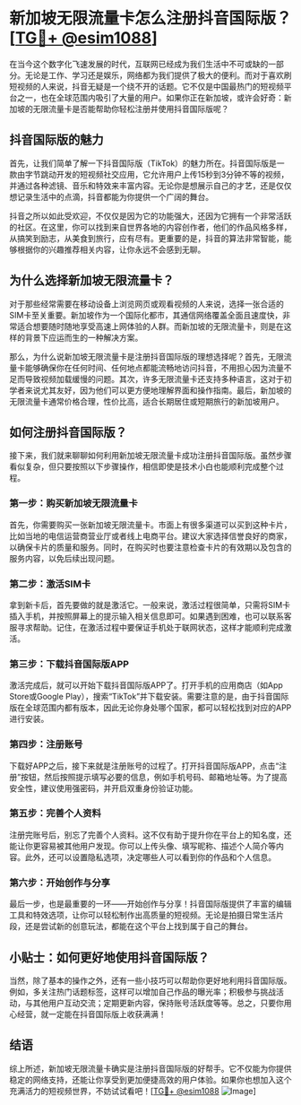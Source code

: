 # 新加坡无限流量卡怎么注册抖音国际版？[[TG💪+ @esim1088](https://t.me/s/esim1088)]

在当今这个数字化飞速发展的时代，互联网已经成为我们生活中不可或缺的一部分。无论是工作、学习还是娱乐，网络都为我们提供了极大的便利。而对于喜欢刷短视频的人来说，抖音无疑是一个绕不开的话题。它不仅是中国最热门的短视频平台之一，也在全球范围内吸引了大量的用户。如果你正在新加坡，或许会好奇：新加坡的无限流量卡是否能帮助你轻松注册并使用抖音国际版呢？

## 抖音国际版的魅力

首先，让我们简单了解一下抖音国际版（TikTok）的魅力所在。抖音国际版是一款由字节跳动开发的短视频社交应用，它允许用户上传15秒到3分钟不等的视频，并通过各种滤镜、音乐和特效来丰富内容。无论你是想展示自己的才艺，还是仅仅想记录生活中的点滴，抖音都能为你提供一个广阔的舞台。

抖音之所以如此受欢迎，不仅仅是因为它的功能强大，还因为它拥有一个非常活跃的社区。在这里，你可以找到来自世界各地的内容创作者，他们的作品风格多样，从搞笑到励志，从美食到旅行，应有尽有。更重要的是，抖音的算法非常智能，能够根据你的兴趣推荐相关内容，让你永远不会感到无聊。

## 为什么选择新加坡无限流量卡？

对于那些经常需要在移动设备上浏览网页或观看视频的人来说，选择一张合适的SIM卡至关重要。新加坡作为一个国际化都市，其通信网络覆盖全面且速度快，非常适合想要随时随地享受高速上网体验的人群。而新加坡的无限流量卡，则是在这样的背景下应运而生的一种解决方案。

那么，为什么说新加坡无限流量卡是注册抖音国际版的理想选择呢？首先，无限流量卡能够确保你在任何时间、任何地点都能流畅地访问抖音，不用担心因为流量不足而导致视频加载缓慢的问题。其次，许多无限流量卡还支持多种语言，这对于初学者来说尤其友好，因为他们可以更方便地理解界面和操作指南。最后，新加坡的无限流量卡通常价格合理，性价比高，适合长期居住或短期旅行的新加坡用户。

## 如何注册抖音国际版？

接下来，我们就来聊聊如何利用新加坡无限流量卡成功注册抖音国际版。虽然步骤看似复杂，但只要按照以下步骤操作，相信即使是技术小白也能顺利完成整个过程。

### 第一步：购买新加坡无限流量卡

首先，你需要购买一张新加坡无限流量卡。市面上有很多渠道可以买到这种卡片，比如当地的电信运营商营业厅或者线上电商平台。建议大家选择信誉良好的商家，以确保卡片的质量和服务。同时，在购买时也要注意检查卡片的有效期以及包含的服务内容，以免后续出现问题。

### 第二步：激活SIM卡

拿到新卡后，首先要做的就是激活它。一般来说，激活过程很简单，只需将SIM卡插入手机，并按照屏幕上的提示输入相关信息即可。如果遇到困难，也可以联系客服寻求帮助。记住，在激活过程中要保证手机处于联网状态，这样才能顺利完成激活。

### 第三步：下载抖音国际版APP

激活完成后，就可以开始下载抖音国际版APP了。打开手机的应用商店（如App Store或Google Play），搜索“TikTok”并下载安装。需要注意的是，由于抖音国际版在全球范围内都有版本，因此无论你身处哪个国家，都可以轻松找到对应的APP进行安装。

### 第四步：注册账号

下载好APP之后，接下来就是注册账号的过程了。打开抖音国际版APP，点击“注册”按钮，然后按照提示填写必要的信息，例如手机号码、邮箱地址等。为了提高安全性，建议使用强密码，并开启双重身份验证功能。

### 第五步：完善个人资料

注册完账号后，别忘了完善个人资料。这不仅有助于提升你在平台上的知名度，还能让你更容易被其他用户发现。你可以上传头像、填写昵称、描述个人简介等内容。此外，还可以设置隐私选项，决定哪些人可以看到你的作品和个人信息。

### 第六步：开始创作与分享

最后一步，也是最重要的一环——开始创作与分享！抖音国际版提供了丰富的编辑工具和特效选项，让你可以轻松制作出高质量的短视频。无论是拍摄日常生活片段，还是尝试新的创意玩法，都能在这个平台上找到属于自己的舞台。

## 小贴士：如何更好地使用抖音国际版？

当然，除了基本的操作之外，还有一些小技巧可以帮助你更好地利用抖音国际版。例如，多关注热门话题标签，这样可以增加自己作品的曝光率；积极参与挑战活动，与其他用户互动交流；定期更新内容，保持账号活跃度等等。总之，只要你用心经营，就一定能在抖音国际版上收获满满！

## 结语

综上所述，新加坡无限流量卡确实是注册抖音国际版的好帮手。它不仅能为你提供稳定的网络支持，还能让你享受到更加便捷高效的用户体验。如果你也想加入这个充满活力的短视频世界，不妨试试看吧！[[TG💪+ @esim1088](https://t.me/s/esim1088) ![Image](https://i.postimg.cc/4NQfJmqS/Snipaste-2025-05-13-00-14-12.png)]